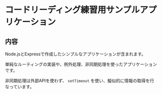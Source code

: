 # コードリーディング練習用サンプルアプリケーション

## 内容

Node.jsとExpressで作成したシンプルなアプリケーションが含まれます。

単純なルーティングの実装や、例外処理、非同期処理を使ったアプリケーションです。

非同期処理は外部APIを使わず、 `setTimeout` を使い、擬似的に情報の取得を行なっています。


